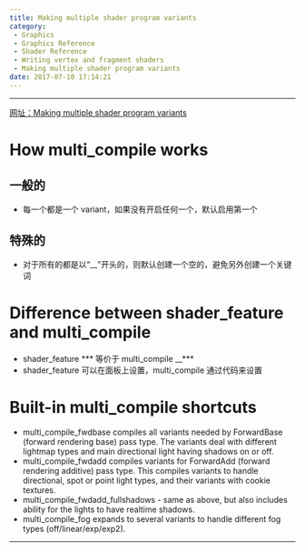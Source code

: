 ```yaml
---
title: Making multiple shader program variants
category:
 - Graphics
 - Graphics Reference
 - Shader Reference
 - Writing vertex and fragment shaders
 - Making multiple shader program variants
date: 2017-07-10 17:14:21
---
```


___

[网址：Making multiple shader program variants](https://docs.unity3d.com/Manual/SL-MultipleProgramVariants.html)

# How multi_compile works
## 一般的
- 每一个都是一个 variant，如果没有开启任何一个，默认启用第一个

## 特殊的
- 对于所有的都是以“__"开头的，则默认创建一个空的，避免另外创建一个关键词

# Difference between shader_feature and multi_compile
- shader_feature *** 等价于 multi_compile __***
- shader_feature 可以在面板上设置，multi_compile 通过代码来设置

# Built-in multi_compile shortcuts
- multi_compile_fwdbase compiles all variants needed by ForwardBase (forward rendering base) pass type. The variants deal with different lightmap types and main directional light having shadows on or off.
- multi_compile_fwdadd compiles variants for ForwardAdd (forward rendering additive) pass type. This compiles variants to handle directional, spot or point light types, and their variants with cookie textures.
- multi_compile_fwdadd_fullshadows - same as above, but also includes ability for the lights to have realtime shadows.
- multi_compile_fog expands to several variants to handle different fog types (off/linear/exp/exp2).

___
